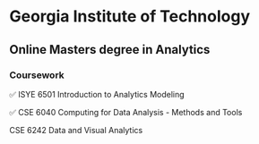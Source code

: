 # Georgia Institute of Technology 
## Online Masters degree in Analytics
### Coursework

<p>✅ ISYE 6501 Introduction to Analytics Modeling</p>

<p>✅ CSE 6040 Computing for Data Analysis - Methods and Tools</p>

<p>CSE 6242 Data and Visual Analytics</p>

